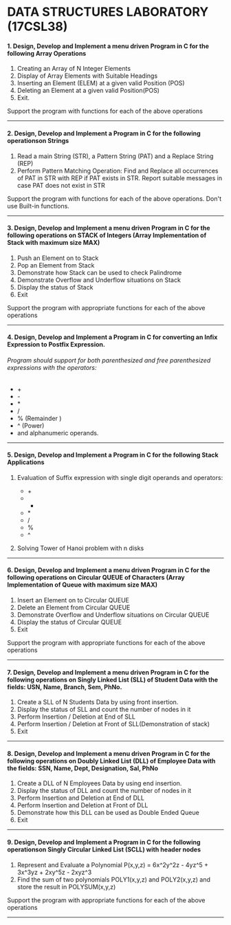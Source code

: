 # DATA STRUCTURES LABORATORY (17CSL38)

#### 1. Design, Develop and Implement a menu driven Program in C for the following Array Operations
1. Creating an Array of N Integer Elements
2. Display of Array Elements with Suitable Headings
3. Inserting an Element (ELEM) at a given valid Position (POS)
4. Deleting an Element at a given valid Position(POS)
5. Exit.

Support the program with functions for each of the above operations

***
#### 2. Design, Develop and Implement a Program in C for the following operationson Strings
1. Read a main String (STR), a Pattern String (PAT) and a Replace String (REP)
2. Perform Pattern Matching Operation: Find and Replace all occurrences of PAT in
STR with REP if PAT exists in STR. Report suitable messages in case PAT does
not exist in STR

Support the program with functions for each of the above operations. Don't use
Built-in functions.
***
#### 3. Design, Develop and Implement a menu driven Program in C for the following operations on STACK of Integers (Array Implementation of Stack with maximum size MAX)
1. Push an Element on to Stack
2. Pop an Element from Stack
3. Demonstrate how Stack can be used to check Palindrome
4. Demonstrate Overflow and Underflow situations on Stack
5. Display the status of Stack
6. Exit

Support the program with appropriate functions for each of the above operations
***
#### 4. Design, Develop and Implement a Program in C for converting an Infix Expression to Postfix Expression.
###### Program should support for both parenthesized and free parenthesized expressions with the operators:
* \+
* \-
* \*
* /
* % (Remainder )
* ^ (Power)
* and alphanumeric operands.
***
#### 5. Design, Develop and Implement a Program in C for the following Stack Applications
1. Evaluation of Suffix expression with single digit operands and operators:
    * \+
    *  -
    * \*
    * /
    *  %
    *  ^

2. Solving Tower of Hanoi problem with n disks
***
#### 6. Design, Develop and Implement a menu driven Program in C for the following operations on Circular QUEUE of Characters (Array Implementation of Queue with maximum size MAX)
1. Insert an Element on to Circular QUEUE
2. Delete an Element from Circular QUEUE
3. Demonstrate Overflow and Underflow situations on Circular QUEUE
4. Display the status of Circular QUEUE
5. Exit

Support the program with appropriate functions for each of the above operations
***
#### 7. Design, Develop and Implement a menu driven Program in C for the following operations on Singly Linked List (SLL) of Student Data with the fields: USN, Name, Branch, Sem, PhNo.
1. Create a SLL of N Students Data by using front insertion.
2. Display the status of SLL and count the number of nodes in it
3. Perform Insertion / Deletion at End of SLL
4. Perform Insertion / Deletion at Front of SLL(Demonstration of stack)
5. Exit
***

#### 8. Design, Develop and Implement a menu driven Program in C for the following operations on Doubly Linked List (DLL) of Employee Data with the fields: SSN, Name, Dept, Designation, Sal, PhNo
1. Create a DLL of N Employees Data by using end insertion.
2. Display the status of DLL and count the number of nodes in it
3. Perform Insertion and Deletion at End of DLL
4. Perform Insertion and Deletion at Front of DLL
5. Demonstrate how this DLL can be used as Double Ended Queue
6. Exit

***
#### 9. Design, Develop and Implement a Program in C for the following operationson Singly Circular Linked List (SCLL) with header nodes
1. Represent and Evaluate a Polynomial P(x,y,z) = 6x^2y^2z - 4yz^5 + 3x^3yz + 2xy^5z - 2xyz^3
2. Find the sum of two polynomials POLY1(x,y,z) and POLY2(x,y,z) and store the
result in POLYSUM(x,y,z)

Support the program with appropriate functions for each of the above operations
***
